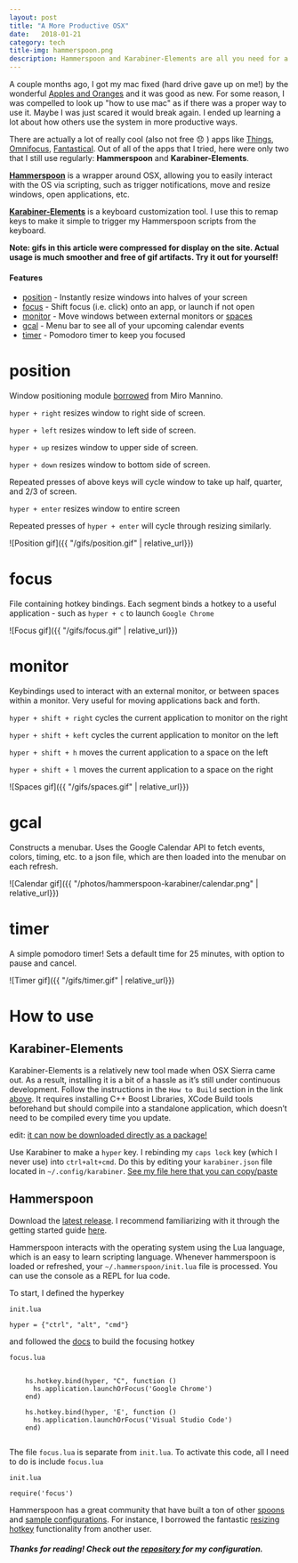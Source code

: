 ```yaml
---
layout: post
title: "A More Productive OSX"
date:   2018-01-21
category: tech
title-img: hammerspoon.png
description: Hammerspoon and Karabiner-Elements are all you need for a frictionless OSX experience
---
```


A couple months ago, I got my mac fixed (hard drive gave up on me!) by the wonderful [Apples and Oranges](www.applesandoranges.net/) and it was good as new. For some reason, I was compelled to look up "how to use mac" as if there was a proper way to use it. Maybe I was just scared it would break again. I ended up learning a lot about how others use the system in more productive ways. 

There are actually a lot of really cool (also not free 😞 ) apps like [Things](https://culturedcode.com/things/), [Omnifocus](https://www.omnigroup.com/omnifocus/), [Fantastical](https://flexibits.com/fantastical). Out of all of the apps that I tried, here were only two that I still use regularly: __Hammerspoon__ and __Karabiner-Elements__.

[**Hammerspoon**](http://www.hammerspoon.org/) is a wrapper around OSX, allowing you to easily interact with the OS via scripting, such as trigger notifications, move and resize windows, open applications, etc.

[**Karabiner\-Elements**](https://github.com/tekezo/Karabiner-Elements) is a keyboard customization tool. I use this to remap keys to make it simple to trigger my Hammerspoon scripts from the keyboard.

__Note: gifs in this article were compressed for display on the site. Actual usage is much smoother and free of gif artifacts. Try it out for yourself!__

#### Features

* [position](#position) - Instantly resize windows into halves of your screen
* [focus](#focus) - Shift focus (i.e. click) onto an app, or launch if not open
* [monitor](#monitor) - Move windows between external monitors or [spaces](https://support.apple.com/kb/ph25574?locale=en_US)
* [gcal](#gcal) - Menu bar to see all of your upcoming calendar events
* [timer](#timer) - Pomodoro timer to keep you focused

# position

Window positioning module [borrowed](https://gist.github.com/teknofire/a311390d0427c09e7be6044d09c8d372) from Miro Mannino.

`hyper + right` resizes window to right side of screen.

`hyper + left` resizes window to left side of screen.

`hyper + up` resizes window to upper side of screen.

`hyper + down` resizes window to bottom side of screen.

Repeated presses of above keys will cycle window to take up half, quarter, and 2/3 of screen.

`hyper + enter` resizes window to entire screen

Repeated presses of `hyper + enter` will cycle through resizing similarly.

![Position gif]({{ "/gifs/position.gif" | relative_url}})

# focus

File containing hotkey bindings. Each segment binds a hotkey to a useful application - such as `hyper + c` to launch `Google Chrome`

![Focus gif]({{ "/gifs/focus.gif" | relative_url}})

# monitor 

Keybindings used to interact with an external monitor, or between spaces within a monitor. Very useful for moving applications back and forth.

`hyper + shift + right` cycles the current application to monitor on the right

`hyper + shift + keft` cycles the current application to monitor on the left

`hyper + shift + h` moves the current application to a space on the left

`hyper + shift + l` moves the current application to a space on the right

![Spaces gif]({{ "/gifs/spaces.gif" | relative_url}})

# gcal

Constructs a menubar. Uses the Google Calendar API to fetch events, colors, timing, etc. to a json file, which are then loaded into the menubar on each refresh.

![Calendar gif]({{ "/photos/hammerspoon-karabiner/calendar.png" | relative_url}})

# timer

A simple pomodoro timer! Sets a default time for 25 minutes, with option to pause and cancel.

![Timer gif]({{ "/gifs/timer.gif" | relative_url}})

# How to use

## Karabiner-Elements

Karabiner\-Elements is a relatively new tool made when OSX Sierra came out. As a result, installing it is a bit of a hassle as it’s still under continuous development. Follow the instructions in the `How to Build` section in the link [above](https://github.com/tekezo/Karabiner-Elements). It requires installing C++ Boost Libraries, XCode Build tools beforehand but should compile into a standalone application, which doesn’t need to be compiled every time you update.

edit: [it can now be downloaded directly as a package!](https://pqrs.org/osx/karabiner/)

Use Karabiner to make a `hyper` key. I rebinding my `caps lock` key (which I never use) into `ctrl+alt+cmd`. Do this by editing your `karabiner.json` file located in `~/.config/karabiner`. [See my file here that you can copy/paste](https://github.com/kev-zheng/hammerspoon/blob/master/karabiner.json)

## Hammerspoon

Download the [latest release](https://github.com/Hammerspoon/hammerspoon). I recommend familiarizing with it through the getting started guide [here](http://www.hammerspoon.org/go).

Hammerspoon interacts with the operating system using the Lua language, which is an easy to learn scripting language. Whenever hammerspoon is loaded or refreshed, your `~/.hammerspoon/init.lua` file is processed. You can use the console as a REPL for lua code.

To start, I defined the hyperkey

`init.lua`
```
hyper = {"ctrl", "alt", "cmd"}
```

and followed the [docs](http://www.hammerspoon.org/docs/hs.application.html#launchOrFocus) to build the focusing hotkey

`focus.lua`
```

    hs.hotkey.bind(hyper, "C", function ()
      hs.application.launchOrFocus('Google Chrome')
    end)
    
    hs.hotkey.bind(hyper, 'E', function ()
      hs.application.launchOrFocus('Visual Studio Code')
    end)
    
```

The file `focus.lua` is separate from `init.lua`. To activate this code, all I need to do is include `focus.lua`

`init.lua`
```
require('focus')
```

Hammerspoon has a great community that have built a ton of other [spoons](https://github.com/Hammerspoon/Spoons) and [sample configurations](https://github.com/Hammerspoon/hammerspoon/wiki/Sample-Configurations). For instance, I borrowed the fantastic [resizing hotkey](https://github.com/miromannino/miro-windows-manager) functionality from another user.

##### Thanks for reading! Check out the [repository](https://github.com/kev-zheng/hammerspoon/) for my configuration.